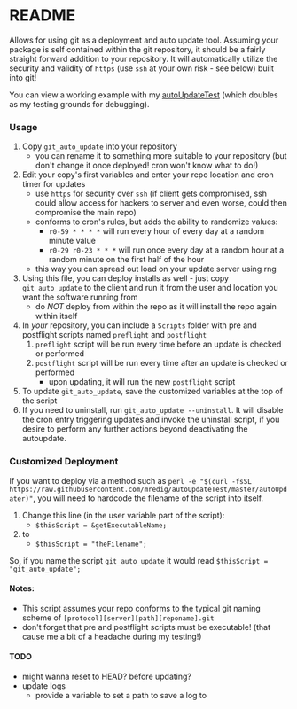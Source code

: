 # README

Allows for using git as a deployment and auto update tool. Assuming your package is self contained within the git repository, it should be a fairly straight forward addition to your repository. It will automatically utilize the security and validity of `https` (use `ssh` at your own risk - see below) built into git!

You can view a working example with my [autoUpdateTest](https://github.com/mredig/autoUpdateTest) (which doubles as my testing grounds for debugging).


### Usage

1. Copy `git_auto_update` into your repository
	* you can rename it to something more suitable to your repository (but don't change it once deployed! cron won't know what to do!)
1. Edit your copy's first variables and enter your repo location and cron timer for updates
	* use `https` for security over `ssh` (if client gets compromised, ssh could allow access for hackers to server and even worse, could then compromise the main repo)
	* conforms to cron's rules, but adds the ability to randomize values:
		* `r0-59 * * * *` will run every hour of every day at a random minute value
		* `r0-29 r0-23 * * *` will run once every day at a random hour at a random minute on the first half of the hour
	* this way you can spread out load on your update server using rng
1. Using this file, you can deploy installs as well - just copy `git_auto_update` to the client and run it from the user and location you want the software running from
	* do *NOT* deploy from within the repo as it will install the repo again within itself
1. In *your* repository, you can include a `Scripts` folder with pre and postflight scripts named `preflight` and `postflight`
	1. `preflight` script will be run every time before an update is checked or performed
	1. `postflight` script will be run every time after an update is checked or performed
		* upon updating, it will run the new `postflight` script
1. To update `git_auto_update`, save the customized variables at the top of the script
1. If you need to uninstall, run `git_auto_update --uninstall`. It will disable the cron entry triggering updates and invoke the uninstall script, if you desire to perform any further actions beyond deactivating the autoupdate.



### Customized Deployment

If you want to deploy via a method such as `perl -e "$(curl -fsSL https://raw.githubusercontent.com/mredig/autoUpdateTest/master/autoUpdater)"`, you will need to hardcode the filename of the script into itself.

1. Change this line (in the user variable part of the script):
	* `$thisScript = &getExecutableName;`
1. to
	* `$thisScript = "theFilename";`

So, if you name the script `git_auto_update` it would read `$thisScript = "git_auto_update";`

#### Notes:
* This script assumes your repo conforms to the typical git naming scheme of `[protocol][server][path][reponame].git`
* don't forget that pre and postflight scripts must be executable! (that cause me a bit of a headache during my testing!)


#### TODO

* might wanna reset to HEAD? before updating?
* update logs
	* provide a variable to set a path to save a log to
